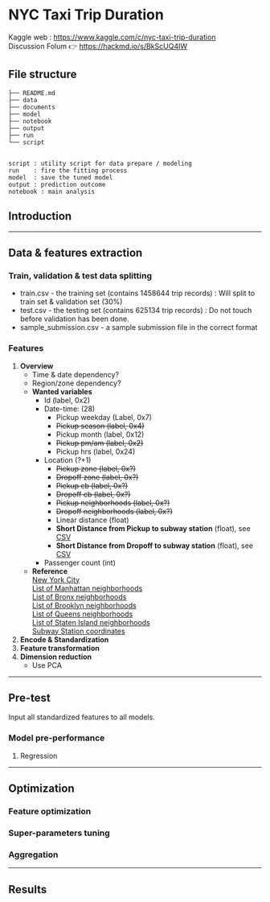 # NYC Taxi Trip Duration
Kaggle web : https://www.kaggle.com/c/nyc-taxi-trip-duration
<br >Discussion Folum :point_right: <https://hackmd.io/s/BkScUQ4IW>

## File structure

```
├── README.md
├── data  
├── documents
├── model   
├── notebook
├── output
├── run
└── script


script : utility script for data prepare / modeling 
run    : fire the fitting process 
model  : save the tuned model
output : prediction outcome
notebook : main analysis

```

## Introduction
---
## Data & features extraction
### Train, validation & test data splitting
* train.csv - the training set (contains 1458644 trip records) : Will split to train set & validation set (30%)
* test.csv - the testing set (contains 625134 trip records) : Do not touch before validation has been done.
* sample_submission.csv - a sample submission file in the correct format
### Features
1. **Overview**
   * Time & date dependency?
   * Region/zone dependency?    
   * **Wanted variables**
     * Id (label, 0x2)
     * Date-time: (28)
       * Pickup weekday  (Label, 0x7)
       * ~~Pickup season   (label, 0x4)~~
       * Pickup month    (label, 0x12)
       * ~~Pickup pm/am    (label, 0x2)~~  
       * Pickup hrs      (label, 0x24)
     * Location (?+1)
       * ~~Pickup  zone    (label, 0x?)~~
       * ~~Dropoff zone    (label, 0x?)~~
       * ~~Pickup cb       (label, 0x?)~~
       * ~~Dropoff cb      (label, 0x?)~~
       * ~~Pickup neighborhoods (label, 0x?)~~
       * ~~Dropoff neighborhoods (label, 0x?)~~
       * Linear distance (float)
       * **Short Distance from Pickup to subway station** (float), see [CSV](../documents/NYC_Subway_Stations.csv)  
       * **Short Distance from Dropoff to subway station** (float), see [CSV](../documents/NYC_Subway_Stations.csv)
     * Passenger count   (int)
    * **Reference** <br />[New York City](https://en.wikipedia.org/wiki/Neighborhoods_in_New_York_City)<br />[List of Manhattan neighborhoods](https://en.wikipedia.org/wiki/List_of_Manhattan_neighborhoods)<br /> [List of Bronx neighborhoods](https://en.wikipedia.org/wiki/List_of_Bronx_neighborhoods)<br />[List of Brooklyn neighborhoods](https://en.wikipedia.org/wiki/List_of_Brooklyn_neighborhoods)<br />[List of Queens neighborhoods](https://en.wikipedia.org/wiki/List_of_Queens_neighborhoods)<br />[List of Staten Island neighborhoods](https://en.wikipedia.org/wiki/List_of_Staten_Island_neighborhoods)<br />[Subway Station coordinates](http://www.poi-factory.com/node/17432)
2. **Encode & Standardization**
3. **Feature transformation**
4. **Dimension reduction**
   * Use PCA
---
## Pre-test
Input all standardized features to all models.
### Model pre-performance
1. Regression
---
## Optimization
### Feature optimization
### Super-parameters tuning  
### Aggregation
---
## Results  
